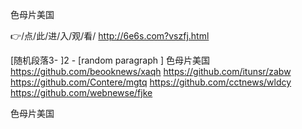 
色母片美国




👉/点/此/进/入/观/看/ http://6e6s.com?vszfj.html




[随机段落3-
]2 - [random paragraph
]
色母片美国 https://github.com/beooknews/xaqh
https://github.com/itunsr/zabw
https://github.com/Contere/mgtq
https://github.com/cctnews/wldcy
https://github.com/webnewse/fjke





色母片美国
